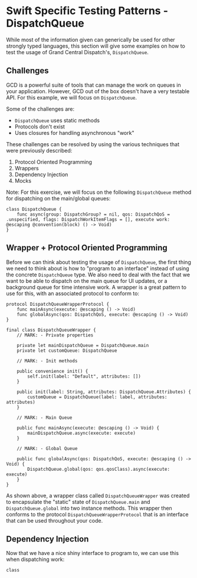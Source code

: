 # Swift Specific Testing Patterns - DispatchQueue

While most of the information given can generically be used for other strongly typed languages, this section will give some examples on how to test the usage of Grand Central Dispatch's, `DispatchQueue`.

## Challenges

GCD is a powerful suite of tools that can manage the work on queues in your application.  However, GCD out of the box doesn't have a very testable API. For this example, we will focus on `DispatchQueue`.

Some of the challenges are:

* `DispatchQueue` uses static methods
* Protocols don't exist
* Uses closures for handling asynchronous "work"

These challenges can be resolved by using the various techniques that were previously described:

1. Protocol Oriented Programming
2. Wrappers
3. Dependency Injection
4. Mocks

Note: For this exercise, we will focus on the following `DispatchQueue` method for dispatching on the main/global queues:

```
class DispatchQueue {
    func async(group: DispatchGroup? = nil, qos: DispatchQoS = .unspecified, flags: DispatchWorkItemFlags = [], execute work: @escaping @convention(block) () -> Void)
}
```

## Wrapper + Protocol Oriented Programming

Before we can think about testing the usage of `DispatchQueue`, the first thing we need to think about is how to "program to an interface" instead of using the concrete `DispatchQueue` type.  We also need to deal with the fact that we want to be able to dispatch on the main queue for UI updates, or a background queue for time intensive work.  A wrapper is a great pattern to use for this, with an associated protocol to conform to:

```
protocol DispatchQueueWrapperProtocol {
    func mainAsync(execute: @escaping () -> Void)
    func globalAsync(qos: DispatchQoS, execute: @escaping () -> Void)
}

final class DispatchQueueWrapper {
    // MARK: - Private properties
    
    private let mainDispatchQueue = DispatchQueue.main
    private let customQueue: DispatchQueue
    
    // MARK: - Init methods
    
    public convenience init() {
        self.init(label: "Default", attributes: [])
    }
    
    public init(label: String, attributes: DispatchQueue.Attributes) {
        customQueue = DispatchQueue(label: label, attributes: attributes)
    }
    
    // MARK: - Main Queue
    
    public func mainAsync(execute: @escaping () -> Void) {
        mainDispatchQueue.async(execute: execute)
    }
    
    // MARK: - Global Queue
    
    public func globalAsync(qos: DispatchQoS, execute: @escaping () -> Void) {
        DispatchQueue.global(qos: qos.qosClass).async(execute: execute)
    }
}
```

As shown above, a wrapper class called `DispatchQueueWrapper` was created to encapsulate the "static" state of `DispatchQueue.main` and `DispatchQueue.global` into two instance methods.  This wrapper then conforms to the protocol `DispatchQueueWrapperProtocol` that is an interface that can be used throughout your code.

## Dependency Injection

Now that we have a nice shiny interface to program to, we can use this when dispatching work:

```
class 
```